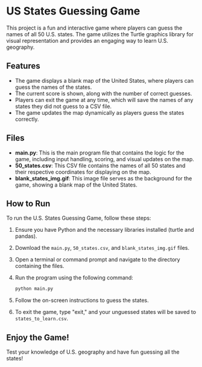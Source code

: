 # US States Guessing Game

This project is a fun and interactive game where players can guess the names of all 50 U.S. states. The game utilizes the Turtle graphics library for visual representation and provides an engaging way to learn U.S. geography.

## Features

- The game displays a blank map of the United States, where players can guess the names of the states.
- The current score is shown, along with the number of correct guesses.
- Players can exit the game at any time, which will save the names of any states they did not guess to a CSV file.
- The game updates the map dynamically as players guess the states correctly.

## Files

- **main.py**: This is the main program file that contains the logic for the game, including input handling, scoring, and visual updates on the map.
- **50_states.csv**: This CSV file contains the names of all 50 states and their respective coordinates for displaying on the map.
- **blank_states_img.gif**: This image file serves as the background for the game, showing a blank map of the United States.

## How to Run

To run the U.S. States Guessing Game, follow these steps:

1. Ensure you have Python and the necessary libraries installed (turtle and pandas).
2. Download the `main.py`, `50_states.csv`, and `blank_states_img.gif` files.
3. Open a terminal or command prompt and navigate to the directory containing the files.
4. Run the program using the following command:

   ```bash
   python main.py
   ```

5. Follow the on-screen instructions to guess the states.
6. To exit the game, type "exit," and your unguessed states will be saved to `states_to_learn.csv`.

## Enjoy the Game!

Test your knowledge of U.S. geography and have fun guessing all the states!